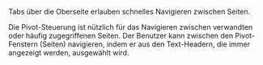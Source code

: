Tabs über die Oberseite erlauben schnelles Navigieren zwischen Seiten.

Die Pivot-Steuerung ist nützlich für das Navigieren zwischen verwandten oder häufig zugegriffenen Seiten. Der Benutzer kann zwischen den Pivot-Fenstern (Seiten) navigieren, indem er aus den Text-Headern, die immer angezeigt werden, ausgewählt wird.